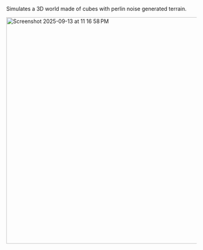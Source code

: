 Simulates a 3D world made of cubes with perlin noise generated terrain.

<img width="598" height="597" alt="Screenshot 2025-09-13 at 11 16 58 PM" src="https://github.com/user-attachments/assets/235133e7-eebf-4ac3-a494-b1d19471d60b" />
